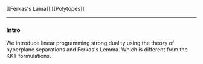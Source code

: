 [[Ferkas's Lama]]
[[Polytopes]]

---
### **Intro**

We introduce linear programming strong duality using the theory of hyperplane separations and Ferkas's Lemma. Which is different from the KKT formulations.

